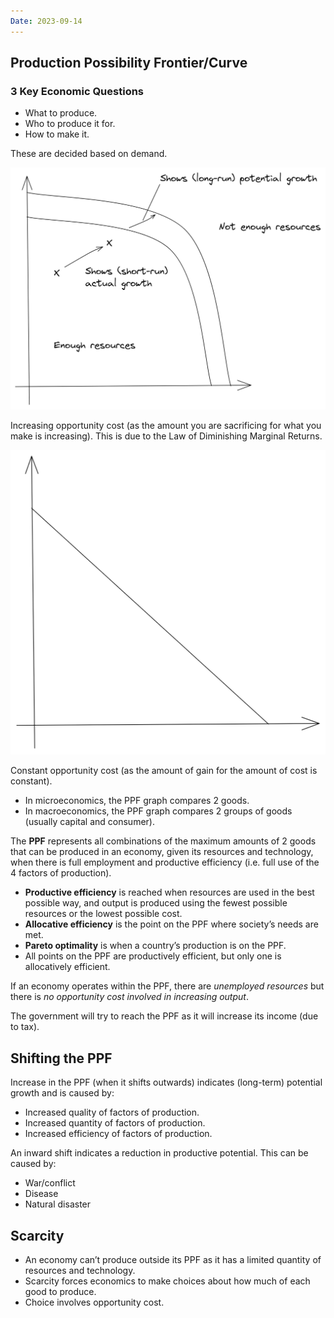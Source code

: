 ```yaml
---
Date: 2023-09-14
---
```


## Production Possibility Frontier/Curve

### 3 Key Economic Questions

* What to produce.
* Who to produce it for.
* How to make it.

These are decided based on demand.

![Increasing opportunity cost (as the amount you are sacrificing for what you make is increasing). This is due to the Law of Diminishing Marginal Returns.](Economics/Microeconomics/Production%20possibility%20frontier%20and%20opportunity%20cost/Untitled.png)

Increasing opportunity cost (as the amount you are sacrificing for what you make is increasing). This is due to the Law of Diminishing Marginal Returns.

![Constant opportunity cost (as the amount of gain for the amount of cost is constant).](Economics/Microeconomics/Production%20possibility%20frontier%20and%20opportunity%20cost/Untitled%201.png)

Constant opportunity cost (as the amount of gain for the amount of cost is constant).

* In microeconomics, the PPF graph compares 2 goods.
* In macroeconomics, the PPF graph compares 2 groups of goods (usually capital and consumer).

The **PPF** represents all combinations of the maximum amounts of 2 goods that can be produced in an economy, given its resources and technology, when there is full employment and productive efficiency (i.e. full use of the 4 factors of production).

* **Productive efficiency** is reached when resources are used in the best possible way, and output is produced using the fewest possible resources or the lowest possible cost.
* **Allocative efficiency** is the point on the PPF where society’s needs are met.
* ************Pareto optimality************ is when a country’s production is on the PPF.
* All points on the PPF are productively efficient, but only one is allocatively efficient.

If an economy operates within the PPF, there are *unemployed resources* but there is *no opportunity cost involved in increasing output*.

The government will try to reach the PPF as it will increase its income (due to tax).

## Shifting the PPF

Increase in the PPF (when it shifts outwards) indicates (long-term) potential growth and is caused by:

* Increased quality of factors of production.
* Increased quantity of factors of production.
* Increased efficiency of factors of production.

An inward shift indicates a reduction in productive potential. This can be caused by:

* War/conflict
* Disease
* Natural disaster

## Scarcity

* An economy can’t produce outside its PPF as it has a limited quantity of resources and technology.
* Scarcity forces economics to make choices about how much of each good to produce.
* Choice involves opportunity cost.